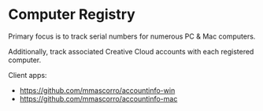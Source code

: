 Computer Registry
==================

Primary focus is to track serial numbers for numerous PC & Mac computers.

Additionally, track associated Creative Cloud accounts with each registered computer.

Client apps:
- https://github.com/mmascorro/accountinfo-win
- https://github.com/mmascorro/accountinfo-mac
